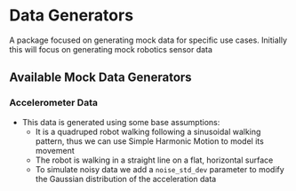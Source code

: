# Data Generators

A package focused on generating mock data for specific use cases.
Initially this will focus on generating mock robotics sensor data

## Available Mock Data Generators

### Accelerometer Data

- This data is generated using some base assumptions:
  - It is a quadruped robot walking following a sinusoidal walking pattern, thus we can use Simple Harmonic Motion to model its movement
  - The robot is walking in a straight line on a flat, horizontal surface
  - To simulate noisy data we add a `noise_std_dev` parameter to modify the Gaussian distribution of the acceleration data

